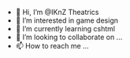 - 👋 Hi, I’m @IKnZ Theatrics
- 👀 I’m interested in game design 
- 🌱 I’m currently learning cshtml 
- 💞️ I’m looking to collaborate on ...
- 📫 How to reach me ...

<!---
IKZtheatrics/IKZtheatrics is a ✨ special ✨ repository because its `README.md` (this file) appears on your GitHub profile.
You can click the Preview link to take a look at your changes.
--->
